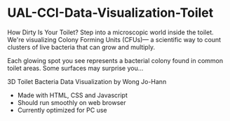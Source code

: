 # UAL-CCI-Data-Visualization-Toilet
How Dirty Is Your Toilet?
Step into a microscopic world inside the toilet.
        
We're visualizing Colony Forming Units (CFUs)— a scientific way to count clusters of live bacteria that can grow and multiply.

Each glowing spot you see represents a bacterial colony found in common toilet areas.
Some surfaces may surprise you...

3D Toilet Bacteria Data Visualization by Wong Jo-Hann

- Made with HTML, CSS and Javascript
- Should run smoothly on web browser
- Currently optimized for PC use

